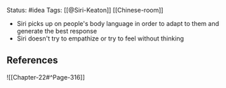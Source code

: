 Status: #idea
Tags: [[@Siri-Keaton]] [[Chinese-room]]

* Siri picks up on people's body language in order to adapt to them and generate the best response
* Siri doesn't try to empathize or try to feel without thinking

## References

![[Chapter-22#^Page-316]]